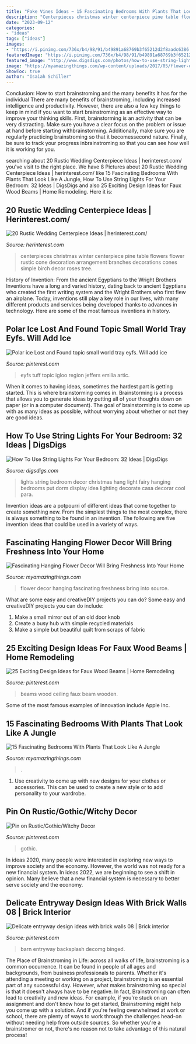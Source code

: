```yaml
---
title: "Fake Vines Ideas ~ 15 Fascinating Bedrooms With Plants That Look Like A Jungle"
description: "Centerpieces christmas winter centerpiece pine table flowers flower rustic cone decoration arrangement branches decorations cones simple birch decor roses tree"
date: "2023-09-12"
categories:
- "ideas"
tags: ["ideas"]
images:
- "https://i.pinimg.com/736x/b4/98/91/b49891a68769b3f65212d2f8aadc6386.jpg"
featuredImage: "https://i.pinimg.com/736x/b4/98/91/b49891a68769b3f65212d2f8aadc6386.jpg"
featured_image: "http://www.digsdigs.com/photos/how-to-use-string-lights-for-your-bedroom-ideas-10.jpg"
image: "https://myamazingthings.com/wp-content/uploads/2017/05/flower-decor-1.jpg"
ShowToc: true
author: "Isaiah Schiller"
---
```



Conclusion: How to start brainstroming and the many benefits it has for the individual
There are many benefits of brainstroming, including increased intelligence and productivity. However, there are also a few key things to keep in mind if you want to start brainstroming as an effective way to improve your thinking skills. First, brainstorming is an activity that can be very distracting. Make sure you have a clear focus on the problem or issue at hand before starting withbrainstorming. Additionally, make sure you are regularly practicing brainstroming so that it becomessecond nature. Finally, be sure to track your progress inbrainstroming so that you can see how well it is working for you.

	

		
searching about 20 Rustic Wedding Centerpiece Ideas | herinterest.com/ you've visit to the right place. We have 8 Pictures about 20 Rustic Wedding Centerpiece Ideas | herinterest.com/ like 15 Fascinating Bedrooms With Plants That Look Like A Jungle, How To Use String Lights For Your Bedroom: 32 Ideas | DigsDigs and also 25 Exciting Design Ideas for Faux Wood Beams | Home Remodeling. Here it is:
		
    
## 20 Rustic Wedding Centerpiece Ideas | Herinterest.com/

<img loading=lazy src="https://www.herinterest.com/wp-content/uploads/2015/02/153.jpg" onerror="this.onerror=null;this.src='https://tse1.mm.bing.net/th?id=OIP.0qe6-cTh6c_i-qXaCvZXpAAAAA&amp;pid=15.1';" alt="20 Rustic Wedding Centerpiece Ideas | herinterest.com/">

_Source: herinterest.com_

>centerpieces christmas winter centerpiece pine table flowers flower rustic cone decoration arrangement branches decorations cones simple birch decor roses tree. 

	

History of Invention: From the ancient Egyptians to the Wright Brothers
Inventions have a long and varied history, dating back to ancient Egyptians who created the first writing system and the Wright Brothers who first flew an airplane. Today, inventions still play a key role in our lives, with many different products and services being developed thanks to advances in technology. Here are some of the most famous inventions in history.

    
## Polar Ice Lost And Found Topic Small World Tray Eyfs. Will Add Ice

<img loading=lazy src="https://i.pinimg.com/736x/82/33/d7/8233d76146e4a73a1db21c87639b8a6f--lost-and-found-eyfs-tuff-tray.jpg" onerror="this.onerror=null;this.src='https://tse3.mm.bing.net/th?id=OIP.qfc43JhCn5QMqj4wTJkLoQHaJ3&amp;pid=15.1';" alt="Polar ice Lost and Found topic small world tray eyfs. Will add ice">

_Source: pinterest.com_

>eyfs tuff topic igloo region jeffers emilia artic. 

	

When it comes to having ideas, sometimes the hardest part is getting started. This is where brainstorming comes in. Brainstorming is a process that allows you to generate ideas by putting all of your thoughts down on paper (or in a computer document). The goal of brainstorming is to come up with as many ideas as possible, without worrying about whether or not they are good ideas.

    
## How To Use String Lights For Your Bedroom: 32 Ideas | DigsDigs

<img loading=lazy src="http://www.digsdigs.com/photos/how-to-use-string-lights-for-your-bedroom-ideas-10.jpg" onerror="this.onerror=null;this.src='https://tse4.mm.bing.net/th?id=OIP.ED06IFjvHNGaN0Pi5XwHUQHaJ3&amp;pid=15.1';" alt="How To Use String Lights For Your Bedroom: 32 Ideas | DigsDigs">

_Source: digsdigs.com_

>lights string bedroom decor christmas hang light fairy hanging bedrooms put dorm display idea lighting decorate casa decorar cool para. 

	

Invention ideas are a potpourri of different ideas that come together to create something new. From the simplest things to the most complex, there is always something to be found in an invention. The following are five invention ideas that could be used in a variety of ways.

    
## Fascinating Hanging Flower Decor Will Bring Freshness Into Your Home

<img loading=lazy src="https://myamazingthings.com/wp-content/uploads/2017/05/flower-decor-1.jpg" onerror="this.onerror=null;this.src='https://tse1.mm.bing.net/th?id=OIP.8kc-03_WG0qSPKS_GqJZXAHaLH&amp;pid=15.1';" alt="Fascinating Hanging Flower Decor Will Bring Freshness Into Your Home">

_Source: myamazingthings.com_

>flower decor hanging fascinating freshness bring into source. 

	

What are some easy and creativeDIY projects you can do?
Some easy and creativeDIY projects you can do include:
1. Make a small mirror out of an old door knob
2. Create a busy hub with simple recycled materials
3. Make a simple but beautiful quilt from scraps of fabric

    
## 25 Exciting Design Ideas For Faux Wood Beams | Home Remodeling

<img loading=lazy src="https://i.pinimg.com/736x/e9/e9/88/e9e988d5a99bab4de51cee4c11e2de8e.jpg" onerror="this.onerror=null;this.src='https://tse3.mm.bing.net/th?id=OIP.0vf09thRu_GgRK1aJVb7xQHaKf&amp;pid=15.1';" alt="25 Exciting Design Ideas for Faux Wood Beams | Home Remodeling">

_Source: pinterest.com_

>beams wood ceiling faux beam wooden. 

	

Some of the most famous examples of innovation include Apple Inc.

    
## 15 Fascinating Bedrooms With Plants That Look Like A Jungle

<img loading=lazy src="https://myamazingthings.com/wp-content/uploads/2018/01/bedroom-plants-2.jpg" onerror="this.onerror=null;this.src='https://tse3.mm.bing.net/th?id=OIP.EX-M7pl48jsMIB9VjpqRRgHaKV&amp;pid=15.1';" alt="15 Fascinating Bedrooms With Plants That Look Like A Jungle">

_Source: myamazingthings.com_

>. 

	

1. Use creativity to come up with new designs for your clothes or accessories. This can be used to create a new style or to add personality to your wardrobe.

    
## Pin On Rustic/Gothic/Witchy Decor

<img loading=lazy src="https://i.pinimg.com/736x/b4/98/91/b49891a68769b3f65212d2f8aadc6386.jpg" onerror="this.onerror=null;this.src='https://tse3.mm.bing.net/th?id=OIP.U6kAkkLCh5UpojRKNCR-HgHaLH&amp;pid=15.1';" alt="Pin on Rustic/Gothic/Witchy Decor">

_Source: pinterest.com_

>gothic. 

	

In ideas 2020, many people were interested in exploring new ways to improve society and the economy. However, the world was not ready for a new financial system. In ideas 2022, we are beginning to see a shift in opinion. Many believe that a new financial system is necessary to better serve society and the economy.

    
## Delicate Entryway Design Ideas With Brick Walls 08 | Brick Interior

<img loading=lazy src="https://i.pinimg.com/736x/55/14/19/551419c4d58a62cff036baf693b728d6.jpg" onerror="this.onerror=null;this.src='https://tse2.mm.bing.net/th?id=OIP.lwl99F7MBPlxE90inzm3pAHaLH&amp;pid=15.1';" alt="Delicate entryway design ideas with brick walls 08 | Brick interior">

_Source: pinterest.com_

>barn entryway backsplash decomg binged. 

	

The Place of Brainstroming in Life:
across all walks of life, brainstroming is a common occurrence. It can be found in people of all ages and backgrounds, from business professionals to parents. Whether it's attending a meeting or working on a project, brainstroming is an essential part of any successful day. However, what makes brainstroming so special is that it doesn't always have to be negative. In fact, Brainstroming can often lead to creativity and new ideas. For example, if you're stuck on an assignment and don't know how to get started, Brainstroming might help you come up with a solution. And if you're feeling overwhelmed at work or school, there are plenty of ways to work through the challenges head-on without needing help from outside sources. So whether you're a brainstromer or not, there's no reason not to take advantage of this natural process!

